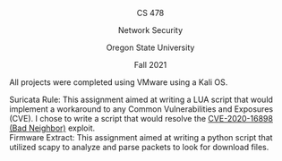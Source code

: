 <p align="center">CS 478</p>

<p align="center">Network Security</p>

<p align="center">Oregon State University</p>

<p align="center">Fall 2021</p>

All projects were completed using VMware using a Kali OS.<br />

Suricata Rule: This assignment aimed at writing a LUA script that would implement a workaround to any Common Vulnerabilities and Exposures (CVE). I chose to write a script that would resolve the [CVE-2020-16898 (Bad Neighbor)](https://nvd.nist.gov/vuln/detail/CVE-2020-16898) exploit.<br />
Firmware Extract: This assignment aimed at writing a python script that utilized scapy to analyze and parse packets to look for download files.<br />
